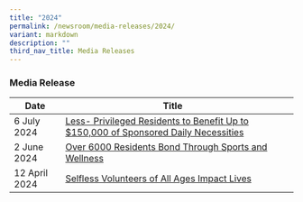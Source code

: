 ```yaml
---
title: "2024"
permalink: /newsroom/media-releases/2024/
variant: markdown
description: ""
third_nav_title: Media Releases
---
```

### Media Release


| Date | Title |  |
| -------- | -------- | -------- |
| 6 July 2024 |[Less- Privileged Residents to Benefit Up to $150,000 of Sponsored Daily Necessities](/files/Media%20Advisory/Media_Advisory__Project_Sama_Sama___North_West_6_Jul.pdf)
| 2 June 2024 | [Over 6000 Residents Bond Through Sports and Wellness](/files/Media%20Advisory/Media_Advisory_2___Invite_to_Healthy_Living_Festival_at_North_West___For_Media.pdf)
| 12 April 2024 | [Selfless Volunteers of All Ages Impact Lives](/files/Media%20Advisory/Media_Advisory_North_West_Volunteers_Appreciation_2024.pdf)